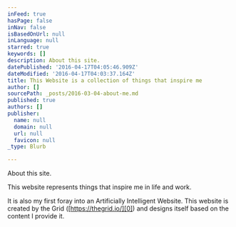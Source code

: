 ```yaml
---
inFeed: true
hasPage: false
inNav: false
isBasedOnUrl: null
inLanguage: null
starred: true
keywords: []
description: About this site.
datePublished: '2016-04-17T04:05:46.909Z'
dateModified: '2016-04-17T04:03:37.164Z'
title: This Website is a collection of things that inspire me
author: []
sourcePath: _posts/2016-03-04-about-me.md
published: true
authors: []
publisher:
  name: null
  domain: null
  url: null
  favicon: null
_type: Blurb

---
```

About this site.

This website represents things that inspire me in life and work.

It is also my first foray into an Artificially Intelligent Website.  This website is created by the Grid ([https://thegrid.io/][0]) and designs itself based on the content I provide it.

[0]: https://thegrid.io/